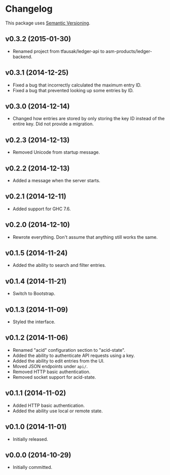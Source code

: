 # Changelog

This package uses [Semantic Versioning][1].

## v0.3.2 (2015-01-30)

- Renamed project from tfausak/ledger-api to asm-products/ledger-backend.

## v0.3.1 (2014-12-25)

- Fixed a bug that incorrectly calculated the maximum entry ID.
- Fixed a bug that prevented looking up some entries by ID.

## v0.3.0 (2014-12-14)

- Changed how entries are stored by only storing the key ID instead of the
  entire key. Did not provide a migration.

## v0.2.3 (2014-12-13)

- Removed Unicode from startup message.

## v0.2.2 (2014-12-13)

- Added a message when the server starts.

## v0.2.1 (2014-12-11)

- Added support for GHC 7.6.

## v0.2.0 (2014-12-10)

- Rewrote everything. Don't assume that anything still works the same.

## v0.1.5 (2014-11-24)

- Added the ability to search and filter entries.

## v0.1.4 (2014-11-21)

- Switch to Bootstrap.

## v0.1.3 (2014-11-09)

- Styled the interface.

## v0.1.2 (2014-11-06)

- Renamed "acid" configuration section to "acid-state".
- Added the ability to authenticate API requests using a key.
- Added the ability to edit entries from the UI.
- Moved JSON endpoints under `api/`.
- Removed HTTP basic authentication.
- Removed socket support for acid-state.

## v0.1.1 (2014-11-02)

- Added HTTP basic authentication.
- Added the ability use local or remote state.

## v0.1.0 (2014-11-01)

- Initially released.

## v0.0.0 (2014-10-29)

- Initially committed.

[1]: http://semver.org/spec/v2.0.0.html
